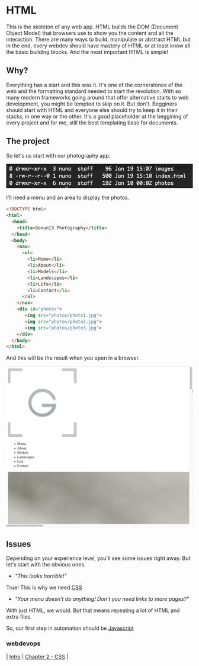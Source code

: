 # HTML

This is the skeleton of any web app. HTML builds the DOM (Document Object Model) that browsers use to show you the content and all the interaction. There are many ways to build, manipulate or abstract HTML but in the end, every webdev should have mastery of HTML or at least know all the basic building blocks. And the most important HTML is simple!

## Why?
Everything has a start and this was it. It's one of the cornerstones of the web and the formatting standard needed to start the revolution. With so many modern frameworks going around that offer alternative starts to web development, you might be tempted to skip on it. But don't. Begginers should start with HTML and everyone else should try to keep it in their stacks, in one way or the other.  It's a good placeholder at the beggining of every project and for me, still the best templating base for documents.

## The project

So let's us start with our photography app.

![screenshot](https://github.com/gonun13/webdevops-2019/blob/master/src/chapter1/article/dirs.png)

I'll need a menu and an area to display the photos.
```html
<!DOCTYPE html>
<html>
  <head>
    <title>Gonun13 Photography</title>
  </head>
  <body>
    <nav>
      <ul>
        <li>Home</li>
        <li>About</li>
        <li>Models</li>
        <li>Landscapes</li>
        <li>Life</li>
        <li>Contact</li>
      </ul>
    </nav>
    <div id="photos">
       <img src="photos/photo1.jpg">
       <img src="photos/photo2.jpg">
       <img src="photos/photo3.jpg">
    </div>
  </body>
</html>
```
And this will be the result when you open in a browser.

![screenshot](https://github.com/gonun13/webdevops-2019/blob/master/src/chapter1/article/shot.png)
## Issues
Depending on your experience level, you'll see some issues right away. But let's start with the obvious ones.
- *"This looks horrible!"*

True! This is why we need [CSS](chapter2.md)
- *"Your menu doesn't do anything! Don't you need links to more pages?"*

With just HTML, we would. But that means repeating a lot of HTML and extra files.

So, our first step in automation should be [Javascript](chapter4.md)
### webdevops
| [Intro](../README.md) | [Chapter 2 - CSS](chapter2.md) |
